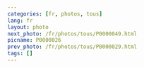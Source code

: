 ```yaml
---
categories: [fr, photos, tous]
lang: fr
layout: photo
next_photo: /fr/photos/tous/P0000049.html
picname: P0000026
prev_photo: /fr/photos/tous/P0000029.html
tags: []
---
```

